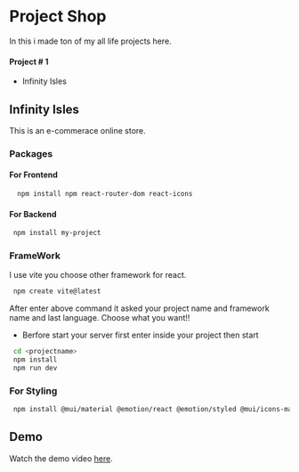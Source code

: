 
# Project Shop

In this i made ton of my all life projects here.


#### Project # 1
- Infinity Isles


## Infinity Isles

This is an e-commerace online store.

### Packages
 
 #### For Frontend
    
```bash
  npm install npm react-router-dom react-icons

```

 #### For Backend

 ```bash
  npm install my-project
```
### FrameWork

I use vite you choose other framework for react. 

 ```bash
  npm create vite@latest
```

After enter above command it asked your project name and framework name and last language.
Choose what you want!!

- Berfore start your server first enter inside your project then start

```bash
 cd <projectname>
 npm install
 npm run dev
```

### For Styling

```bash
 npm install @mui/material @emotion/react @emotion/styled @mui/icons-material
```
## Demo

Watch the demo video [here](https://github.com/alisulman/serious_projects/issues/1#issue-2219961072).

